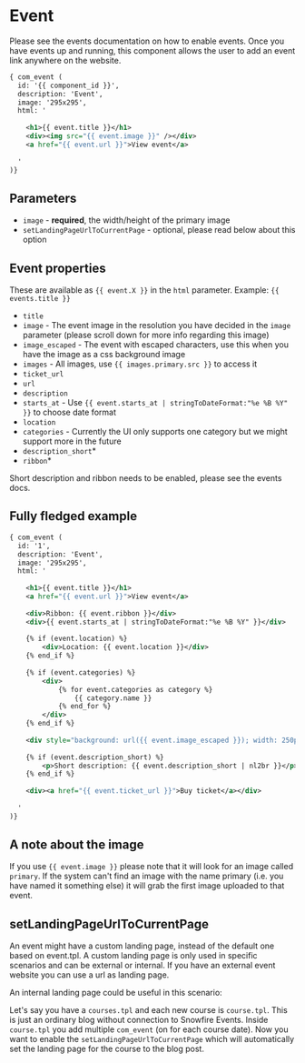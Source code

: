 # Event

Please see the events documentation on how to enable events. Once you have events up and running, this component 
allows the user to add an event link anywhere on the website.

```xml
{ com_event (
  id: '{{ component_id }}', 
  description: 'Event',
  image: '295x295',
  html: '
    
    <h1>{{ event.title }}</h1>
    <div><img src="{{ event.image }}" /></div>
    <a href="{{ event.url }}">View event</a>
    
  '
)}
```

## Parameters

* `image` -  **required**, the width/height of the primary image
* `setLandingPageUrlToCurrentPage` - optional, please read below about this option

## Event properties

These are available as `{{ event.X }}` in the `html` parameter. Example: `{{ events.title }}`

* `title`
* `image` - The event image in the resolution you have decided in the `image` parameter (please scroll down for more info regarding this image)
* `image_escaped` - The event with escaped characters, use this when you have the image as a css background image
* `images` - All images, use `{{ images.primary.src }}` to access it
* `ticket_url`
* `url`
* `description`
* `starts_at` - Use `{{ event.starts_at | stringToDateFormat:"%e %B %Y" }}` to choose date format
* `location`
* `categories` - Currently the UI only supports one category but we might support more in the future
* `description_short`*
* `ribbon`* 


Short description and ribbon needs to be enabled, please see the events docs. 

## Fully fledged example

```xml
{ com_event (
  id: '1', 
  description: 'Event',
  image: '295x295',
  html: '
    
    <h1>{{ event.title }}</h1>
    <a href="{{ event.url }}">View event</a>
    
    <div>Ribbon: {{ event.ribbon }}</div>
    <div>{{ event.starts_at | stringToDateFormat:"%e %B %Y" }}</div>
    
    {% if (event.location) %}
    	<div>Location: {{ event.location }}</div>
    {% end_if %}
    
    {% if (event.categories) %}
    	<div>
    	    {% for event.categories as category %}
    	    	{{ category.name }}
    	    {% end_for %}
        </div>
    {% end_if %}
    
    <div style="background: url({{ event.image_escaped }}); width: 250px; height: 250px"></div>
    
    {% if (event.description_short) %}
    	<p>Short description: {{ event.description_short | nl2br }}</p>
    {% end_if %}	
    
    <div><a href="{{ event.ticket_url }}">Buy ticket</a></div>
    
  '
)}
```

## A note about the image

If you use `{{ event.image }}` please note that it will look for an image called `primary`. If the system can't find an image with the name primary (i.e. you have named it something else) it will grab the first image uploaded to that event.


## setLandingPageUrlToCurrentPage

An event might have a custom landing page, instead of the default one based on event.tpl. A custom landing page is only used in specific scenarios and can be external or internal. If you have an external event website you can use a url as landing page.

An internal landing page could be useful in this scenario:

Let's say you have a `courses.tpl` and each new course is `course.tpl`. This is just an ordinary blog without connection to Snowfire Events. Inside `course.tpl` you add multiple `com_event` (on for each course date). Now you want to enable the `setLandingPageUrlToCurrentPage` which will automatically set the landing page for the course to the blog post.
